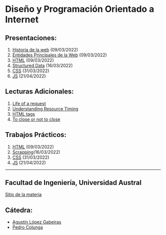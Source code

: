 # Diseño y Programación Orientado a Internet

## Presentaciones:

1. [Historia de la web](history) (09/03/2022)
2. [Entidades Principales de la Web](entities) (09/03/2022)
3. [HTML](html) (09/03/2022)
4. [Structured Data](structured-data) (16/03/2022)
5. [CSS](styles) (31/03/2022)
6. [JS](js) (21/04/2022)

## Lecturas Adicionales:

1. [Life of a request](http://igoro.com/archive/what-really-happens-when-you-navigate-to-a-url) 
2. [Understanding Resource Timing](https://developers.google.com/web/tools/chrome-devtools/network-performance/understanding-resource-timing)
2. [HTML tags](http://www.w3schools.com/tags)
3. [To close or not to close](http://www.colorglare.com/2014/02/03/to-close-or-not-to-close.html)
<!-- 4. [REST API best practices](https://www.merixstudio.com/blog/best-practices-rest-api-development/) -->

## Trabajos Prácticos:

1. [HTML](practice/html) (09/03/2022)
2. [Scrapping](practice/scrapping)(16/03/2022)
3. [CSS](practice/styles) (31/03/2022)
3. [JS](practice/js) (21/04/2022)
<!-- 4. [JS++](practice/js++) (01/04/2020) -->

<!-- 6. [RestApi](practice/restapi) (15/04/2020) -->
<!-- 6. [Visualization](practice/visualization) (skip) -->
<!-- 7. [Serverless](practice/serverless) (22/04/2020) -->
<!-- 8. [Batalla Naval](practice/papoy) (05/05/2020) -->


<!-- ## Presentaciones -->
<!-- 1. Webpack & babel -->
<!-- 2. ReactJs, Angular 2, Polymer -->
<!-- 3. Styling steroids (less, sass, scss) and frameworks (Pure, Bootstrap, Bulma). -->
<!-- 4. Unit testing with Jest and E2E testing with Webdriver -->
<!-- 5. Play, Nodejs+Express, AkkaHttp, Micronaut, Spring Boot -->
<!-- 6. Benchmarking tools and best practices -->
<!-- 7. Rxjs -->
<!-- 8. GraphQL -->
<!-- 9. Cloud service -->

---

## Facultad de Ingeniería, Universidad Austral

[Sitio de la materia](http://facultaddeingenieria.github.io/dpoi)

## Cátedra:

* [Agustín López Gabeiras](//github.com/agustinlg)
* [Pedro Colunga](//github.com/pcolunga)
